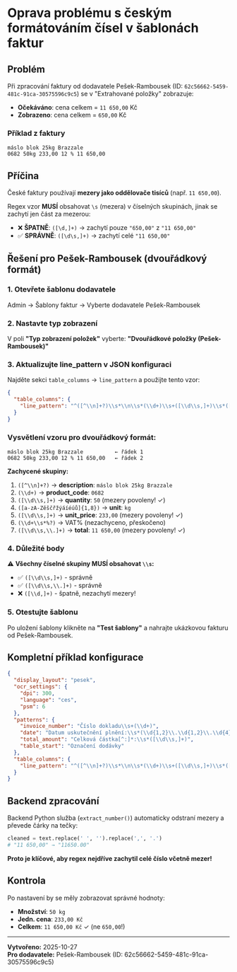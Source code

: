 # Oprava problému s českým formátováním čísel v šablonách faktur

## Problém
Při zpracování faktury od dodavatele Pešek-Rambousek (ID: `62c56662-5459-481c-91ca-30575596c9c5`) se v "Extrahované položky" zobrazuje:
- **Očekáváno**: cena celkem = `11 650,00` Kč
- **Zobrazeno**: cena celkem = `650,00` Kč

### Příklad z faktury
```
máslo blok 25kg Brazzale
0682 50kg 233,00 12 % 11 650,00
```

## Příčina
České faktury používají **mezery jako oddělovače tisíců** (např. `11 650,00`).

Regex vzor **MUSÍ** obsahovat `\s` (mezera) v číselných skupinách, jinak se zachytí jen část za mezerou:
- ❌ **ŠPATNĚ**: `([\d,]+)` → zachytí pouze `"650,00"` z `"11 650,00"`
- ✅ **SPRÁVNĚ**: `([\d\s,]+)` → zachytí celé `"11 650,00"`

## Řešení pro Pešek-Rambousek (dvouřádkový formát)

### 1. Otevřete šablonu dodavatele
Admin → Šablony faktur → Vyberte dodavatele Pešek-Rambousek

### 2. Nastavte typ zobrazení
V poli **"Typ zobrazení položek"** vyberte: **"Dvouřádkové položky (Pešek-Rambousek)"**

### 3. Aktualizujte line_pattern v JSON konfiguraci

Najděte sekci `table_columns` → `line_pattern` a použijte tento vzor:

```json
{
  "table_columns": {
    "line_pattern": "^([^\\n]+?)\\s*\\n\\s*(\\d+)\\s+([\\d\\s,]+)\\s*([a-zA-Zěščřžýáíéúů]{1,8})\\s+([\\d\\s,]+)\\s+\\d+\\s*%?\\s*([\\d\\s,\\.]+)"
  }
}
```

### Vysvětlení vzoru pro dvouřádkový formát:

```
máslo blok 25kg Brazzale          ← řádek 1
0682 50kg 233,00 12 % 11 650,00   ← řádek 2
```

**Zachycené skupiny:**
1. `([^\\n]+?)` → **description**: `máslo blok 25kg Brazzale`
2. `(\\d+)` → **product_code**: `0682`
3. `([\\d\\s,]+)` → **quantity**: `50` (mezery povoleny! ✓)
4. `([a-zA-Zěščřžýáíéúů]{1,8})` → **unit**: `kg`
5. `([\\d\\s,]+)` → **unit_price**: `233,00` (mezery povoleny! ✓)
6. `(\\d+\\s*%?)` → VAT% (nezachyceno, přeskočeno)
7. `([\\d\\s,\\.]+)` → **total**: `11 650,00` (mezery povoleny! ✓)

### 4. Důležité body

⚠️ **Všechny číselné skupiny MUSÍ obsahovat `\\s`:**
- ✅ `([\\d\\s,]+)` - správně
- ✅ `([\\d\\s,\\.]+)` - správně  
- ❌ `([\\d,]+)` - špatně, nezachytí mezery!

### 5. Otestujte šablonu
Po uložení šablony klikněte na **"Test šablony"** a nahrajte ukázkovou fakturu od Pešek-Rambousek.

## Kompletní příklad konfigurace

```json
{
  "display_layout": "pesek",
  "ocr_settings": {
    "dpi": 300,
    "language": "ces",
    "psm": 6
  },
  "patterns": {
    "invoice_number": "Číslo dokladu\\s+(\\d+)",
    "date": "Datum uskutečnění plnění:\\s*(\\d{1,2}\\.\\d{1,2}\\.\\d{4})",
    "total_amount": "Celková částka[^:]*:\\s*([\\d\\s,]+)",
    "table_start": "Označení dodávky"
  },
  "table_columns": {
    "line_pattern": "^([^\\n]+?)\\s*\\n\\s*(\\d+)\\s+([\\d\\s,]+)\\s*([a-zA-Zěščřžýáíéúů]{1,8})\\s+([\\d\\s,]+)\\s+\\d+\\s*%?\\s*([\\d\\s,\\.]+)"
  }
}
```

## Backend zpracování
Backend Python služba (`extract_number()`) automaticky odstraní mezery a převede čárky na tečky:
```python
cleaned = text.replace(' ', '').replace(',', '.')
# "11 650,00" → "11650.00"
```

**Proto je klíčové, aby regex nejdříve zachytil celé číslo včetně mezer!**

## Kontrola
Po nastavení by se měly zobrazovat správné hodnoty:
- **Množství**: `50 kg`
- **Jedn. cena**: `233,00 Kč`
- **Celkem**: `11 650,00 Kč` ✓ (ne `650,00`!)

---

**Vytvořeno:** 2025-10-27  
**Pro dodavatele:** Pešek-Rambousek (ID: 62c56662-5459-481c-91ca-30575596c9c5)

